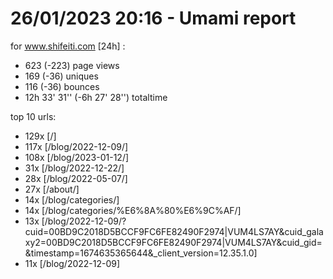 # 26/01/2023 20:16 - Umami report
for www.shifeiti.com [24h] :

 - 623 (-223) page views
 - 169 (-36) uniques
 - 116 (-36) bounces
 - 12h 33' 31'' (-6h 27' 28'') totaltime


top 10 urls:
 - 129x [/]
 - 117x [/blog/2022-12-09/]
 - 108x [/blog/2023-01-12/]
 - 31x [/blog/2022-12-22/]
 - 28x [/blog/2022-05-07/]
 - 27x [/about/]
 - 14x [/blog/categories/]
 - 14x [/blog/categories/%E6%8A%80%E6%9C%AF/]
 - 13x [/blog/2022-12-09/?cuid=00BD9C2018D5BCCF9FC6FE82490F2974|VUM4LS7AY&cuid_galaxy2=00BD9C2018D5BCCF9FC6FE82490F2974|VUM4LS7AY&cuid_gid=&timestamp=1674635365644&_client_version=12.35.1.0]
 - 11x [/blog/2022-12-09]


